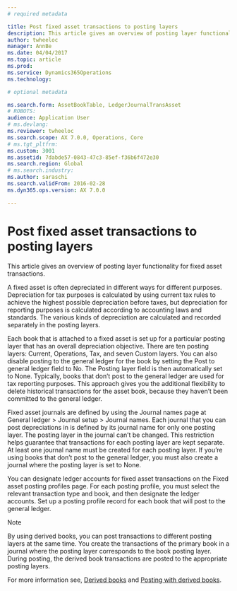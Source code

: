 ```yaml
---
# required metadata

title: Post fixed asset transactions to posting layers
description: This article gives an overview of posting layer functionality for fixed asset transactions.
author: twheeloc
manager: AnnBe
ms.date: 04/04/2017
ms.topic: article
ms.prod: 
ms.service: Dynamics365Operations
ms.technology: 

# optional metadata

ms.search.form: AssetBookTable, LedgerJournalTransAsset
# ROBOTS: 
audience: Application User
# ms.devlang: 
ms.reviewer: twheeloc
ms.search.scope: AX 7.0.0, Operations, Core
# ms.tgt_pltfrm: 
ms.custom: 3001
ms.assetid: 7dabde57-0843-47c3-85ef-f36b6f472e30
ms.search.region: Global
# ms.search.industry: 
ms.author: saraschi
ms.search.validFrom: 2016-02-28
ms.dyn365.ops.version: AX 7.0.0

---
```


# Post fixed asset transactions to posting layers

This article gives an overview of posting layer functionality for fixed asset transactions.

A fixed asset is often depreciated in different ways for different purposes. Depreciation for tax purposes is calculated by using current tax rules to achieve the highest possible depreciation before taxes, but depreciation for reporting purposes is calculated according to accounting laws and standards. The various kinds of depreciation are calculated and recorded separately in the posting layers.

Each book that is attached to a fixed asset is set up for a particular posting layer that has an overall depreciation objective. There are ten posting layers: Current, Operations, Tax, and seven Custom layers. You can also disable posting to the general ledger for the book by setting the Post to general ledger field to No. The Posting layer field is then automatically set to None. Typically, books that don’t post to the general ledger are used for tax reporting purposes. This approach gives you the additional flexibility to delete historical transactions for the asset book, because they haven’t been committed to the general ledger.

Fixed asset journals are defined by using the Journal names page at General ledger > Journal setup > Journal names. Each journal that you can post depreciations in is defined by its journal name for only one posting layer. The posting layer in the journal can’t be changed. This restriction helps guarantee that transactions for each posting layer are kept separate. At least one journal name must be created for each posting layer. If you’re using books that don’t post to the general ledger, you must also create a journal where the posting layer is set to None.

You can designate ledger accounts for fixed asset transactions on the Fixed asset posting profiles page. For each posting profile, you must select the relevant transaction type and book, and then designate the ledger accounts. Set up a posting profile record for each book that will post to the general ledger.

> [!NOTE] 
> By using derived books, you can post transactions to different posting layers at the same time. You create the transactions of the primary book in a journal where the posting layer corresponds to the book posting layer. During posting, the derived book transactions are posted to the appropriate posting layers.

For more information see, [Derived books](derived-books.md) and [Posting with derived books](post-derived-value-models.md).

